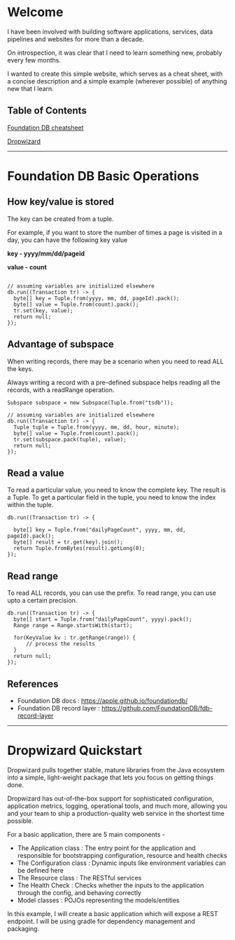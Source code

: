 
# Welcome

I have been involved with building software applications, services, data pipelines and websites for more than a decade.

On introspection, it was clear that I need to learn something new, probably every few months.

I wanted to create this simple website, which serves as a cheat sheet, with a concise description and a simple example (wherever possible) of anything new that I learn.

## Table of Contents  
[Foundation DB cheatsheet](#foundation-db-cheatsheet)

[Dropwizard](#dropwizard-quickstart)

___

# Foundation DB Basic Operations

## How key/value is stored

The key can be created from a tuple. 

For example, if you want to store the number of times a page is visited in a day, you can have the following key value

__key - yyyy/mm/dd/pageid__

__value - count__

```

// assuming variables are initialized elsewhere
db.run((Transaction tr) -> {
  byte[] key = Tuple.from(yyyy, mm, dd, pageId).pack();
  byte[] value = Tuple.from(count).pack();
  tr.set(key, value);
  return null;
});
```

## Advantage of subspace

When writing records, there may be a scenario when you need to read ALL the keys.

Always writing a record with a pre-defined subspace helps reading all the records, with a readRange operation.

```
Subspace subspace = new Subspace(Tuple.from("tsdb"));

// assuming variables are initialized elsewhere
db.run((Transaction tr) -> {
  Tuple tuple = Tuple.from(yyyy, mm, dd, hour, minute);
  byte[] value = Tuple.from(count).pack();
  tr.set(subspace.pack(tuple), value);
  return null;
});
```

## Read a value

To read a particular value, you need to know the complete key.
The result is a Tuple. To get a particular field in the tuple, you need to know the index within the tuple.

```
db.run((Transaction tr) -> {
  
  byte[] key = Tuple.from("dailyPageCount", yyyy, mm, dd, pageId).pack();
  byte[] result = tr.get(key).join();
  return Tuple.fromBytes(result).getLong(0);
});

```

## Read range

To read ALL records, you can use the prefix.
To read range, you can use upto a certain precision.

```
db.run((Transaction tr) -> {
  byte[] start = Tuple.from("dailyPageCount", yyyy).pack();
  Range range = Range.startsWith(start);
  
  for(KeyValue kv : tr.getRange(range)) {
      // process the results
  }
  return null;
});

```

## References
- Foundation DB docs : https://apple.github.io/foundationdb/
- Foundation DB record layer : https://github.com/FoundationDB/fdb-record-layer

___

# Dropwizard Quickstart

Dropwizard pulls together stable, mature libraries from the Java ecosystem into a simple, light-weight package that lets you focus on getting things done.

Dropwizard has out-of-the-box support for sophisticated configuration, application metrics, logging, operational tools, and much more, allowing you and your team to ship a production-quality web service in the shortest time possible.

For a basic application, there are 5 main components -

- The Application class : The entry point for the application and responsible for bootstrapping configuration, resource and health checks
- The Configuration class : Dynamic inputs like environment variables can be defined here
- The Resource class : The RESTful services
- The Health Check : Checks whether the inputs to the application through the config, and behaving correctly
- Model classes : POJOs representing the models/entities

In this example, I will create a basic application which will expose a REST endpoint.
I will be using gradle for dependency management and packaging.




